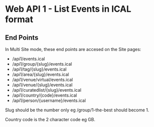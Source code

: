 # Web API 1 - List Events in ICAL format


## End Points

In Multi Site mode, these end points are accesed on the Site pages:

  *  /api1/events.ical
  *  /api1/group/{slug}/events.ical
  *  /api1/tag/{slug}/events.ical
  *  /api1/area/{slug}/events.ical
  *  /api1/venue/virtual/events.ical
  *  /api1/venue/{slug}/events.ical
  *  /api1/curatedlist/{slug}/events.ical
  *  /api1/country/{code}/events.ical
  *  /api1/person/{username}/events.ical

Slug should be the number only eg /group/1-the-best should become 1.

Country code is the 2 character code eg GB.
